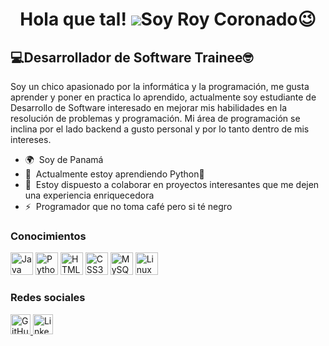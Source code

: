 <!--
**roycvx/roycvx** is a ✨ _special_ ✨ repository because its `README.md` (this file) appears on your GitHub profile.

Here are some ideas to get you started:

- 🔭 I’m currently working on ...
- 🌱 I’m currently learning ...
- 👯 I’m looking to collaborate on ...
- 🤔 I’m looking for help with ...
- 💬 Ask me about ...
- 📫 How to reach me: ...
- 😄 Pronouns: ...
- ⚡ Fun fact: ...
-->

<h1 align="center">Hola que tal! <img src="https://user-images.githubusercontent.com/18350557/176309783-0785949b-9127-417c-8b55-ab5a4333674e.gif"/>Soy Roy Coronado😉</h1>

💻Desarrollador de Software Trainee🤓
---------------------------------

Soy un chico apasionado por la informática y la programación, me gusta aprender y poner en practica lo aprendido, actualmente soy estudiante de Desarrollo de Software interesado en mejorar mis habilidades en la resolución de problemas y programación.
Mi área de programación se inclina por el lado backend a gusto personal y por lo tanto dentro de mis intereses.

* 🌍  Soy de Panamá
* 🧠  Actualmente estoy aprendiendo Python🐍
* 🤝  Estoy dispuesto a colaborar en proyectos interesantes que me dejen una experiencia enriquecedora
* ⚡  Programador que no toma café pero si té negro
  
### Conocimientos

<p align="left">
    <a href="https://www.oracle.com/java/" target="_blank" rel="noreferrer"><img src="https://raw.githubusercontent.com/danielcranney/readme-generator/main/public/icons/skills/java-colored.svg" width="36" height="36" alt="Java" /></a>
    <a href="https://www.python.org/" target="_blank" rel="noreferrer"><img src="https://raw.githubusercontent.com/danielcranney/readme-generator/main/public/icons/skills/python-colored.svg" width="36" height="36" alt="Python" /></a>
    <a href="https://developer.mozilla.org/en-US/docs/Glossary/HTML5" target="_blank" rel="noreferrer"><img src="https://raw.githubusercontent.com/danielcranney/readme-generator/main/public/icons/skills/html5-colored.svg" width="36" height="36" alt="HTML5" /></a>
    <a href="https://www.w3.org/TR/CSS/#css" target="_blank" rel="noreferrer"><img src="https://raw.githubusercontent.com/danielcranney/readme-generator/main/public/icons/skills/css3-colored.svg" width="36" height="36" alt="CSS3" /></a>
    <a href="https://www.mysql.com/" target="_blank" rel="noreferrer"><img src="https://raw.githubusercontent.com/danielcranney/readme-generator/main/public/icons/skills/mysql-colored.svg" width="36" height="36" alt="MySQL" /></a>
    <a href="https://www.linux.org" target="_blank" rel="noreferrer"><img src="https://raw.githubusercontent.com/danielcranney/readme-generator/main/public/icons/skills/linux-colored.svg" width="36" height="36" alt="Linux" /></a>
</p>


### Redes sociales
<p align="left"> 
  <a href="https://www.github.com/roycvx" target="_blank" rel="noreferrer"> 
    <picture> 
      <source 
        media="(prefers-color-scheme: dark)" 
        srcset="https://raw.githubusercontent.com/danielcranney/readme-generator/main/public/icons/socials/github-dark.svg" 
      />
      <source 
        media="(prefers-color-scheme: light)" 
        srcset="https://raw.githubusercontent.com/danielcranney/readme-generator/main/public/icons/socials/github.svg" 
      />
      <img 
        src="https://raw.githubusercontent.com/danielcranney/readme-generator/main/public/icons/socials/github.svg" 
        width="32" 
        height="32" 
        alt="GitHub" 
      /> 
    </picture> 
  </a> 
  <a href="https://www.linkedin.com/in/roycoronado" target="_blank" rel="noreferrer"> 
    <picture> 
      <source 
        media="(prefers-color-scheme: dark)" 
        srcset="https://raw.githubusercontent.com/danielcranney/readme-generator/main/public/icons/socials/linkedin-dark.svg" 
      /> 
      <source 
        media="(prefers-color-scheme: light)" 
        srcset="https://raw.githubusercontent.com/danielcranney/readme-generator/main/public/icons/socials/linkedin.svg" 
      />
      <img 
        src="https://raw.githubusercontent.com/danielcranney/readme-generator/main/public/icons/socials/linkedin.svg" 
        width="32" 
        height="32" 
        alt="LinkedIn" 
      /> 
    </picture> 
  </a>
</p>

